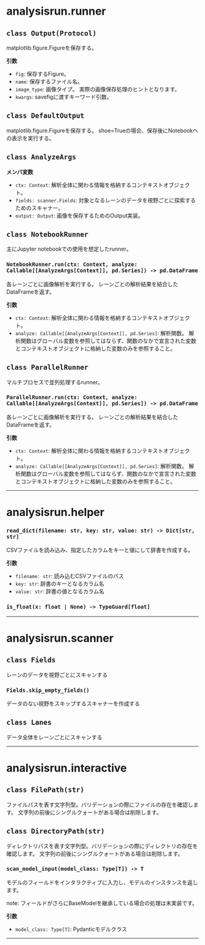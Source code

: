 # analysisrun.runner

## `class Output(Protocol)`

matplotlib.figure.Figureを保存する。

**引数**
- `fig`: 保存するFigure。
- `name`: 保存するファイル名。
- `image_type`: 画像タイプ。 実際の画像保存処理のヒントとなります。
- `kwargs`: savefigに渡すキーワード引数。

## `class DefaultOutput`

matplotlib.figure.Figureを保存する。
shoe=Trueの場合、保存後にNotebookへの表示を実行する。

## `class AnalyzeArgs`

**メンバ変数**

- `ctx: Context`: 解析全体に関わる情報を格納するコンテキストオブジェクト。
- `fields: scanner.Fields`: 対象となるレーンのデータを視野ごとに探索するためのスキャナー。
- `output: Output`: 画像を保存するためのOutput実装。

## `class NotebookRunner`

主にJupyter notebookでの使用を想定したrunner。

### `NotebookRunner.run(ctx: Context, analyze: Callable[[AnalyzeArgs[Context]], pd.Series]) -> pd.DataFrame`

各レーンごとに画像解析を実行する。
レーンごとの解析結果を結合したDataFrameを返す。

**引数**
- `ctx: Context`: 解析全体に関わる情報を格納するコンテキストオブジェクト。
- `analyze: Callable[[AnalyzeArgs[Context]], pd.Series]`: 解析関数。 解析関数はグローバル変数を参照してはならず、関数のなかで宣言された変数とコンテキストオブジェクトに格納した変数のみを参照すること。

## `class ParallelRunner`

マルチプロセスで並列処理するrunner。

### `ParallelRunner.run(ctx: Context, analyze: Callable[[AnalyzeArgs[Context]], pd.Series]) -> pd.DataFrame`

各レーンごとに画像解析を実行する。
レーンごとの解析結果を結合したDataFrameを返す。

**引数**
- `ctx: Context`: 解析全体に関わる情報を格納するコンテキストオブジェクト。
- `analyze: Callable[[AnalyzeArgs[Context]], pd.Series]`: 解析関数。 解析関数はグローバル変数を参照してはならず、関数のなかで宣言された変数とコンテキストオブジェクトに格納した変数のみを参照すること。

---

# analysisrun.helper

### `read_dict(filename: str, key: str, value: str) -> Dict[str, str]`

CSVファイルを読み込み、指定したカラムをキーと値にして辞書を作成する。

**引数**
- `filename: str`: 読み込むCSVファイルのパス
- `key: str`: 辞書のキーとなるカラム名
- `value: str`: 辞書の値となるカラム名

### `is_float(x: float | None) -> TypeGuard[float]`

---

# analysisrun.scanner

## `class Fields`

レーンのデータを視野ごとにスキャンする

### `Fields.skip_empty_fields()`

データのない視野をスキップするスキャナーを作成する

## `class Lanes`

データ全体をレーンごとにスキャンする

---

# analysisrun.interactive

## `class FilePath(str)`

ファイルパスを表す文字列型。バリデーションの際にファイルの存在を確認します。
文字列の前後にシングルクォートがある場合は削除します。

## `class DirectoryPath(str)`

ディレクトリパスを表す文字列型。バリデーションの際にディレクトリの存在を確認します。
文字列の前後にシングルクォートがある場合は削除します。

### `scan_model_input(model_class: Type[T]) -> T`

モデルのフィールドをインタラクティブに入力し、モデルのインスタンスを返します。

note: フィールドがさらにBaseModelを継承している場合の処理は未実装です。

**引数**
- `model_class: Type[T]`: Pydanticモデルクラス

---

